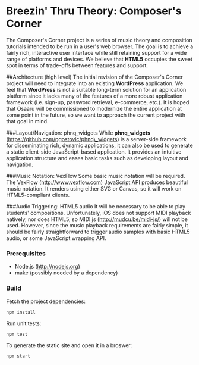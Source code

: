 # Breezin' Thru Theory: Composer's Corner

The Composer's Corner project is a series of music theory and composition
tutorials intended to be run in a user's web browser. The goal is to achieve a
fairly rich, interactive user interface while still retaining support for a
wide range of platforms and devices. We believe that **HTML5** occupies the
sweet spot in terms of trade-offs between features and support.

##Architecture (high level)
The initial revision of the Composer's Corner project will need to integrate
into an existing **WordPress** application. We feel that **WordPress** is not a
suitable long-term solution for an application platform since it lacks many of
the features of a more robust application framework (i.e. sign-up, password
retrieval, e-commerce, etc.). It is hoped that Osaaru will be commissioned to
modernize the entire application at some point in the future, so we want to
approach the current project with that goal in mind.

###Layout/Navigation: phnq_widgets
While **phnq_widgets** (https://github.com/pgostovic/phnq\_widgets) is a
server-side framework for disseminating rich, dynamic applications, it can also
be used to generate a static client-side JavaScript-based application. It
provides an intuitive application structure and eases basic tasks such as
developing layout and navigation.

###Music Notation: VexFlow
Some basic music notation will be required. The VexFlow (http://www.vexflow.com)
JavaScript API produces beautiful music notation. It renders using either SVG or
Canvas, so it will work on HTML5-compliant clients.

###Audio Triggering: HTML5 audio
It will be necessary to be able to play students' compositions. Unfortunately,
iOS does not support MIDI playback natively, nor does HTML5, so MIDI.js
(http://mudcu.be/midi-js/) will not be used. However, since the music playback
requirements are fairly simple, it should be fairly straightforward to trigger
audio samples with basic HTML5 audio, or some JavaScript wrapping API.

### Prerequisites
* Node.js (http://nodejs.org)
* make (possibly needed by a dependency)

### Build
Fetch the project dependencies:

	npm install

Run unit tests:

	npm test

To generate the static site and open it in a broswer:

	npm start
